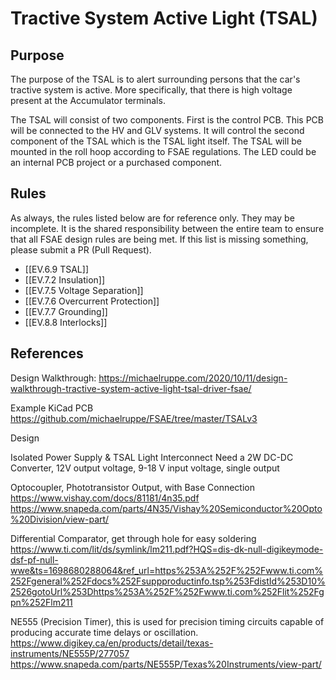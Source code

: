 # Tractive System Active Light (TSAL)
## Purpose
The purpose of the TSAL is to alert surrounding persons that the car's tractive system is active. More specifically, that there is high voltage present at the Accumulator terminals.

The TSAL will consist of two components. First is the control PCB. This PCB will be connected to the HV and GLV systems. It will control the second component of the TSAL which is the TSAL light itself. The TSAL will be mounted in the roll hoop according to FSAE regulations. The LED could be an internal PCB project or a purchased component.

## Rules
As always, the rules listed below are for reference only. They may be incomplete. It is the shared responsibility between the entire team to ensure that all FSAE design rules are being met. If this list is missing something, please submit a PR (Pull Request).
- [[EV.6.9 TSAL]]
- [[EV.7.2 Insulation]]
- [[EV.7.5 Voltage Separation]]
- [[EV.7.6 Overcurrent Protection]]
- [[EV.7.7 Grounding]]
- [[EV.8.8 Interlocks]]

## References
Design Walkthrough:
https://michaelruppe.com/2020/10/11/design-walkthrough-tractive-system-active-light-tsal-driver-fsae/

Example KiCad PCB
https://github.com/michaelruppe/FSAE/tree/master/TSALv3

Design

Isolated Power Supply & TSAL Light Interconnect
Need a 2W DC-DC Converter, 12V output voltage, 9-18 V input voltage, single output


Optocoupler, Phototransistor Output, with Base Connection
https://www.vishay.com/docs/81181/4n35.pdf
https://www.snapeda.com/parts/4N35/Vishay%20Semiconductor%20Opto%20Division/view-part/



Differential Comparator, get through hole for easy soldering
https://www.ti.com/lit/ds/symlink/lm211.pdf?HQS=dis-dk-null-digikeymode-dsf-pf-null-wwe&ts=1698680288064&ref_url=https%253A%252F%252Fwww.ti.com%252Fgeneral%252Fdocs%252Fsuppproductinfo.tsp%253FdistId%253D10%2526gotoUrl%253Dhttps%253A%252F%252Fwww.ti.com%252Flit%252Fgpn%252Flm211

NE555 (Precision Timer), this is used for precision timing circuits capable of producing accurate time delays or oscillation.
https://www.digikey.ca/en/products/detail/texas-instruments/NE555P/277057
https://www.snapeda.com/parts/NE555P/Texas%20Instruments/view-part/


